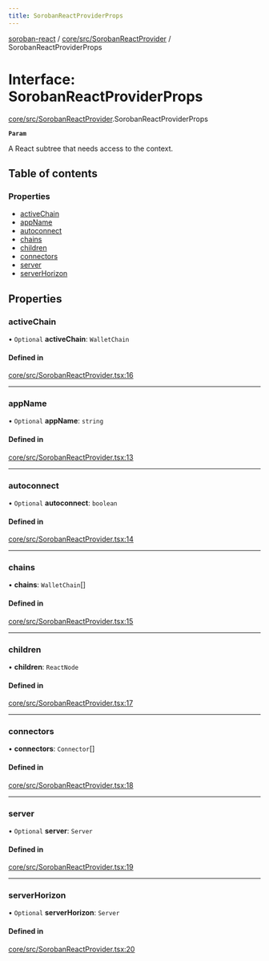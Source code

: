 ```yaml
---
title: SorobanReactProviderProps
---
```

[soroban-react](../README.md) / [core/src/SorobanReactProvider](../modules/core_src_SorobanReactProvider.md) / SorobanReactProviderProps

# Interface: SorobanReactProviderProps

[core/src/SorobanReactProvider](../modules/core_src_SorobanReactProvider.md).SorobanReactProviderProps

**`Param`**

A React subtree that needs access to the context.

## Table of contents

### Properties

- [activeChain](core_src_SorobanReactProvider.SorobanReactProviderProps.md#activechain)
- [appName](core_src_SorobanReactProvider.SorobanReactProviderProps.md#appname)
- [autoconnect](core_src_SorobanReactProvider.SorobanReactProviderProps.md#autoconnect)
- [chains](core_src_SorobanReactProvider.SorobanReactProviderProps.md#chains)
- [children](core_src_SorobanReactProvider.SorobanReactProviderProps.md#children)
- [connectors](core_src_SorobanReactProvider.SorobanReactProviderProps.md#connectors)
- [server](core_src_SorobanReactProvider.SorobanReactProviderProps.md#server)
- [serverHorizon](core_src_SorobanReactProvider.SorobanReactProviderProps.md#serverhorizon)

## Properties

### activeChain

• `Optional` **activeChain**: `WalletChain`

#### Defined in

[core/src/SorobanReactProvider.tsx:16](https://github.com/paltalabs/soroban-react/blob/50e8963/packages/core/src/SorobanReactProvider.tsx#L16)

___

### appName

• `Optional` **appName**: `string`

#### Defined in

[core/src/SorobanReactProvider.tsx:13](https://github.com/paltalabs/soroban-react/blob/50e8963/packages/core/src/SorobanReactProvider.tsx#L13)

___

### autoconnect

• `Optional` **autoconnect**: `boolean`

#### Defined in

[core/src/SorobanReactProvider.tsx:14](https://github.com/paltalabs/soroban-react/blob/50e8963/packages/core/src/SorobanReactProvider.tsx#L14)

___

### chains

• **chains**: `WalletChain`[]

#### Defined in

[core/src/SorobanReactProvider.tsx:15](https://github.com/paltalabs/soroban-react/blob/50e8963/packages/core/src/SorobanReactProvider.tsx#L15)

___

### children

• **children**: `ReactNode`

#### Defined in

[core/src/SorobanReactProvider.tsx:17](https://github.com/paltalabs/soroban-react/blob/50e8963/packages/core/src/SorobanReactProvider.tsx#L17)

___

### connectors

• **connectors**: `Connector`[]

#### Defined in

[core/src/SorobanReactProvider.tsx:18](https://github.com/paltalabs/soroban-react/blob/50e8963/packages/core/src/SorobanReactProvider.tsx#L18)

___

### server

• `Optional` **server**: `Server`

#### Defined in

[core/src/SorobanReactProvider.tsx:19](https://github.com/paltalabs/soroban-react/blob/50e8963/packages/core/src/SorobanReactProvider.tsx#L19)

___

### serverHorizon

• `Optional` **serverHorizon**: `Server`

#### Defined in

[core/src/SorobanReactProvider.tsx:20](https://github.com/paltalabs/soroban-react/blob/50e8963/packages/core/src/SorobanReactProvider.tsx#L20)
